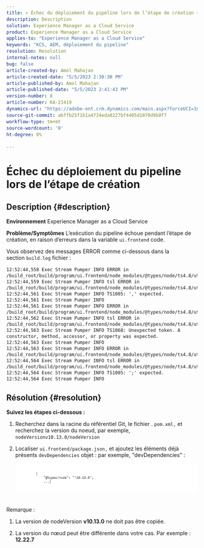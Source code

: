 ```yaml
---
title: « Échec du déploiement du pipeline lors de l’étape de création »
description: Description
solution: Experience Manager as a Cloud Service
product: Experience Manager as a Cloud Service
applies-to: "Experience Manager as a Cloud Service"
keywords: "KCS, AEM, déploiement du pipeline"
resolution: Resolution
internal-notes: null
bug: false
article-created-by: Amol Mahajan
article-created-date: "5/5/2023 2:30:30 PM"
article-published-by: Amol Mahajan
article-published-date: "5/5/2023 2:41:43 PM"
version-number: 8
article-number: KA-21419
dynamics-url: "https://adobe-ent.crm.dynamics.com/main.aspx?forceUCI=1&pagetype=entityrecord&etn=knowledgearticle&id=feac2b60-51eb-ed11-a7c6-6045bd006e5a"
source-git-commit: abffb25f1b1a4734eda8227bf4405d1070d9b0f7
workflow-type: tm+mt
source-wordcount: '0'
ht-degree: 0%

---
```


# Échec du déploiement du pipeline lors de l’étape de création

## Description {#description}

<b>Environnement</b>
Experience Manager as a Cloud Service


<b>Problème/Symptômes</b>
L’exécution du pipeline échoue pendant l’étape de création, en raison d’erreurs dans la variable `ui.frontend` code.

Vous observez des messages ERROR comme ci-dessous dans la section `build.log` fichier :




```
12:52:44,558 Exec Stream Pumper INFO ERROR in /build_root/build/program/ui.frontend/node_modules/@types/node/ts4.8/util.d.ts
12:52:44,559 Exec Stream Pumper INFO tsl ERROR in /build_root/build/program/ui.frontend/node_modules/@types/node/ts4.8/util.d.ts(1485,42)
12:52:44,561 Exec Stream Pumper INFO TS1005: ',' expected.
12:52:44,561 Exec Stream Pumper INFO
12:52:44,561 Exec Stream Pumper INFO ERROR in /build_root/build/program/ui.frontend/node_modules/@types/node/ts4.8/util.d.ts
12:52:44,562 Exec Stream Pumper INFO tsl ERROR in /build_root/build/program/ui.frontend/node_modules/@types/node/ts4.8/util.d.ts(1485,44)
12:52:44,563 Exec Stream Pumper INFO TS1068: Unexpected token. A constructor, method, accessor, or property was expected.
12:52:44,563 Exec Stream Pumper INFO
12:52:44,563 Exec Stream Pumper INFO ERROR in /build_root/build/program/ui.frontend/node_modules/@types/node/ts4.8/util.d.ts
12:52:44,564 Exec Stream Pumper INFO tsl ERROR in /build_root/build/program/ui.frontend/node_modules/@types/node/ts4.8/util.d.ts(1485,57)
12:52:44,564 Exec Stream Pumper INFO TS1005: ';' expected.
12:52:44,564 Exec Stream Pumper INFO
```



## Résolution {#resolution}

<b>Suivez les étapes ci-dessous :</b>
1. Recherchez dans la racine du référentiel Git, le fichier . `pom.xml,` et recherchez la version du noeud, par exemple, `nodeVersionv10.13.0/nodeVersion`


2. Localiser `ui.frontend/package.json,` et ajoutez les éléments déjà présents `devDependencies` objet : par exemple, &quot;devDependencies&quot; :

   ![](assets/007186ff-51eb-ed11-a7c6-6045bd006e5a.png)



<br>Remarque :<br>


1. La version de nodeVersion <b>v10.13.0</b> ne doit pas être copiée.


2. La version du nœud peut être différente dans votre cas. Par exemple : <b>12.22.7</b>

